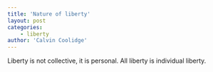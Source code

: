 ```yaml
---
title: 'Nature of liberty'
layout: post
categories:
    - liberty
author: 'Calvin Coolidge'
---
```


Liberty is not collective, it is personal. All liberty is individual liberty.